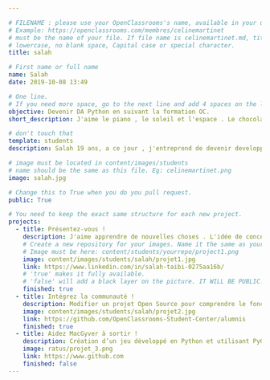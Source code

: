 ```yaml
---

# FILENAME : please use your OpenClassrooms's name, available in your url.
# Example: https://openclassrooms.com/membres/celinemartinet
# must be the name of your file. If file name is celinemartinet.md, title is celinemartinet.
# lowercase, no blank space, Capital case or special character.
title: salah

# First name or full name
name: Salah
date: 2019-10-08 13:49

# One line.
# If you need more space, go to the next line and add 4 spaces on the left, as in 'description'.
objective: Devenir DA Python en suivant la formation OC.
short_description: J'aime le piano , le soleil et l'espace . Le chocolat je m'en passe volontier ..

# don't touch that
template: students
description: Salah 19 ans, a ce jour , j'entreprend de devenir developpeur junior Python en suivant la formation OC . J'aimerais aussi via cette formation me former au monde du travail , pour pouvoir y excercer par la suite . Voila , j'aime le soleil et les belles femmes ainsi que le sport .

# image must be located in content/images/students
# name should be the same as this file. Eg: celinemartinet.png
image: salah.jpg

# Change this to True when you do you pull request.
public: True

# You need to keep the exact same structure for each new project.
projects:
  - title: Présentez-vous !
    description: J'aime apprendre de nouvelles choses . L'idée de concevoir des sites web et applications me réjouis .
    # Create a new repository for your images. Name it the same as your nickname and profile picture.
    # Image must be here: content/students/yourrepo/project1.png
    image: content/images/students/salah/projet1.jpg
    link: https://www.linkedin.com/in/salah-taibi-0275aa16b/
    # 'true' makes it fully available.
    # 'false' will add a black layer on the picture. IT WILL BE PUBLIC!
    finished: true
  - title: Intégrez la communauté !
    description: Modifier un projet Open Source pour comprendre le fonctionnement de Git, de Github et des pull requests. 
    image: content/images/students/salah/projet2.jpg
    link: https://github.com/OpenClassrooms-Student-Center/alumnis
    finished: true
  - title: Aidez MacGyver à sortir !
    description: Création d’un jeu développé en Python et utilisant PyGame.
    image: ratus/projet_3.png
    link: https://www.github.com
    finished: false
---
```

